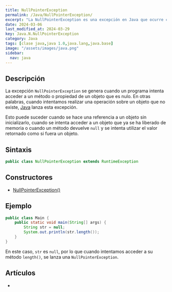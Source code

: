 ```yaml
---
title: NullPointerException
permalink: /Java/NullPointerException/
excerpt: "La NullPointerException es una excepción en Java que ocurre cuando se intenta acceder a un objeto nulo."
date: 2024-03-06
last_modified_at: 2024-03-29
key: Java.N.NullPointerException
category: Java
tags: [clase java,java 1.0,java.lang,java.base]
image: "/assets/images/java.png"
sidebar:
  nav: java
---
```


## Descripción


La excepción `NullPointerException` se genera cuando un programa intenta acceder a un método o propiedad de un objeto que es nulo. En otras palabras, cuando intentamos realizar una operación sobre un objeto que no existe, [Java](https://www.manualweb.net/java/) lanza esta excepción.


Esto puede suceder cuando se hace una referencia a un objeto sin inicializarlo, cuando se intenta acceder a un objeto que ya se ha liberado de memoria o cuando un método devuelve `null` y se intenta utilizar el valor retornado como si fuera un objeto.


## Sintaxis


```java
public class NullPointerException extends RuntimeException
```


## Constructores

- [NullPointerException()](https://www.w3api.com/Java/NullPointerException/NullPointerException/)

## Ejemplo


```java
public class Main {
    public static void main(String[] args) {
        String str = null;
        System.out.println(str.length());
    }
}
```


En este caso, `str` es `null`, por lo que cuando intentamos acceder a su método `length()`, se lanza una `NullPointerException`.


## Artículos

- 
